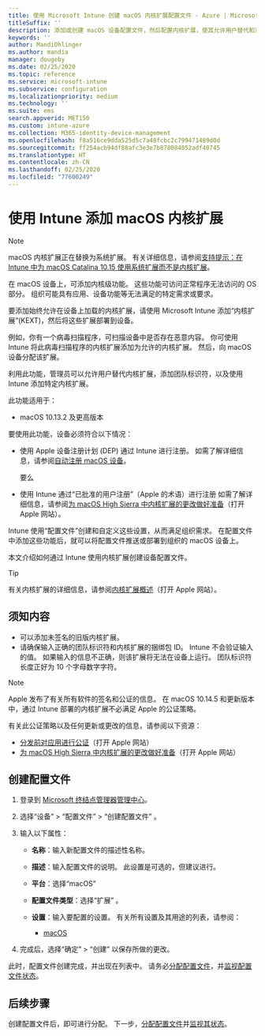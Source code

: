 ```yaml
---
title: 使用 Microsoft Intune 创建 macOS 内核扩展配置文件 - Azure | Microsoft Docs
titleSuffix: ''
description: 添加或创建 macOS 设备配置文件，然后配置内核扩展，使其允许用户替代和添加团队标识符以及 Microsoft Intune 中的捆绑包和团队标识符。
keywords: ''
author: MandiOhlinger
ms.author: mandia
manager: dougeby
ms.date: 02/25/2020
ms.topic: reference
ms.service: microsoft-intune
ms.subservice: configuration
ms.localizationpriority: medium
ms.technology: ''
ms.suite: ems
search.appverid: MET150
ms.custom: intune-azure
ms.collection: M365-identity-device-management
ms.openlocfilehash: f8a516ce9dda525d5c7a48fcbc2c799471489d0d
ms.sourcegitcommit: ff254acb94df88afc3e3e7b878084052adf40745
ms.translationtype: HT
ms.contentlocale: zh-CN
ms.lasthandoff: 02/25/2020
ms.locfileid: "77600249"
---
```

# <a name="add-macos-kernel-extensions-in-intune"></a>使用 Intune 添加 macOS 内核扩展

> [!NOTE]
> macOS 内核扩展正在替换为系统扩展。 有关详细信息，请参阅[支持提示：在 Intune 中为 macOS Catalina 10.15 使用系统扩展而不是内核扩展](https://techcommunity.microsoft.com/t5/intune-customer-success/support-tip-using-system-extensions-instead-of-kernel-extensions/ba-p/1191413)。

在 macOS 设备上，可添加内核级功能。 这些功能可访问正常程序无法访问的 OS 部分。 组织可能具有应用、设备功能等无法满足的特定需求或要求。 

要添加始终允许在设备上加载的内核扩展，请使用 Microsoft Intune 添加“内核扩展”(KEXT)，然后将这些扩展部署到设备。

例如，你有一个病毒扫描程序，可扫描设备中是否存在恶意内容。 你可使用 Intune 将此病毒扫描程序的内核扩展添加为允许的内核扩展。 然后，向 macOS 设备分配该扩展。

利用此功能，管理员可以允许用户替代内核扩展，添加团队标识符，以及使用 Intune 添加特定内核扩展。

此功能适用于：

- macOS 10.13.2 及更高版本

要使用此功能，设备必须符合以下情况：

- 使用 Apple 设备注册计划 (DEP) 通过 Intune 进行注册。 如需了解详细信息，请参阅[自动注册 macOS 设备](../enrollment/device-enrollment-program-enroll-macos.md)。

  要么

- 使用 Intune 通过“已批准的用户注册”（Apple 的术语）进行注册 如需了解详细信息，请参阅[为 macOS High Sierra 中内核扩展的更改做好准备](https://support.apple.com/en-us/HT208019)（打开 Apple 网站）。

Intune 使用“配置文件”创建和自定义这些设置，从而满足组织需求。 在配置文件中添加这些功能后，就可以将配置文件推送或部署到组织的 macOS 设备上。

本文介绍如何通过 Intune 使用内核扩展创建设备配置文件。

> [!TIP]
> 有关内核扩展的详细信息，请参阅[内核扩展概述](https://developer.apple.com/library/archive/documentation/Darwin/Conceptual/KernelProgramming/Extend/Extend.html)（打开 Apple 网站）。

## <a name="what-you-need-to-know"></a>须知内容

- 可以添加未签名的旧版内核扩展。
- 请确保输入正确的团队标识符和内核扩展的捆绑包 ID。 Intune 不会验证输入的值。 如果输入的信息不正确，则该扩展将无法在设备上运行。 团队标识符长度正好为 10 个字母数字字符。 

> [!NOTE]
> Apple 发布了有关所有软件的签名和公证的信息。 在 macOS 10.14.5 和更新版本中，通过 Intune 部署的内核扩展不必满足 Apple 的公证策略。
>
> 有关此公证策略以及任何更新或更改的信息，请参阅以下资源：
>
> - [分发前对应用进行公证](https://developer.apple.com/documentation/security/notarizing_your_app_before_distribution)（打开 Apple 网站） 
> - [为 macOS High Sierra 中内核扩展的更改做好准备](https://support.apple.com/en-us/HT208019)（打开 Apple 网站）

## <a name="create-the-profile"></a>创建配置文件

1. 登录到 [Microsoft 终结点管理器管理中心](https://go.microsoft.com/fwlink/?linkid=2109431)。
2. 选择“设备”   > “配置文件”   > “创建配置文件”  。
3. 输入以下属性：

    - **名称**：输入新配置文件的描述性名称。
    - **描述**：输入配置文件的说明。 此设置是可选的，但建议进行。
    - **平台**：选择“macOS” 
    - **配置文件类型**：选择“扩展”  。
    - **设置**：输入要配置的设置。 有关所有设置及其用途的列表，请参阅：

        - [macOS](kernel-extensions-settings-macos.md)

4. 完成后，选择“确定”   > “创建”  以保存所做的更改。

此时，配置文件创建完成，并出现在列表中。 请务必[分配配置文件](../device-profile-assign.md)，并[监视配置文件状态](../device-profile-monitor.md)。

## <a name="next-steps"></a>后续步骤

创建配置文件后，即可进行分配。 下一步，[分配配置文件](../device-profile-assign.md)并[监视其状态](../device-profile-monitor.md)。
